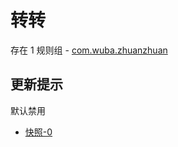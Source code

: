 # 转转

存在 1 规则组 - [com.wuba.zhuanzhuan](/src/apps/com.wuba.zhuanzhuan.ts)

## 更新提示

默认禁用

- [快照-0](https://i.gkd.li/import/14292849)
